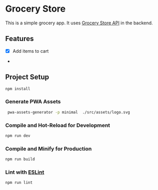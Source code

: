 # Grocery Store
This is a simple grocery app. It uses [Grocery Store API](github.com/kumar-shivang/Grocery-Store-API) in the backend.

## Features
- [x] Add items to cart
- 

## Project Setup

```sh
npm install
```
### Generate PWA Assets

```sh
 pwa-assets-generator -p minimal  ./src/assets/logo.svg
```


### Compile and Hot-Reload for Development

```sh
npm run dev
```

### Compile and Minify for Production

```sh
npm run build
```

### Lint with [ESLint](https://eslint.org/)

```sh
npm run lint
```
